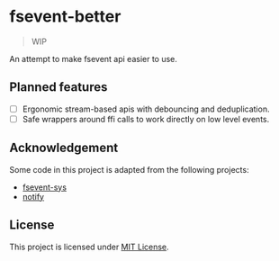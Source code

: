 # fsevent-better

> WIP

An attempt to make fsevent api easier to use.

## Planned features

- [ ] Ergonomic stream-based apis with debouncing and deduplication.
- [ ] Safe wrappers around ffi calls to work directly on low level events.

## Acknowledgement

Some code in this project is adapted from the following projects:

- [fsevent-sys](https://github.com/octplane/fsevent-rust)
- [notify](https://github.com/notify-rs/notify)

## License

This project is licensed under [MIT License](LICENSE).